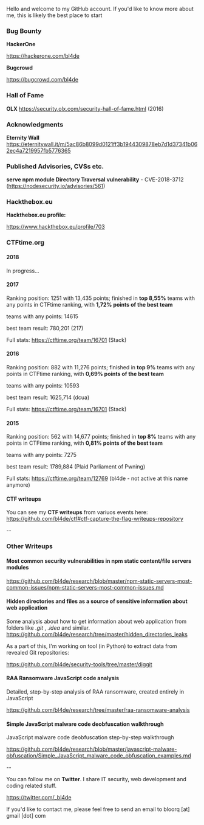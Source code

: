 
Hello and welcome to my GitHub account.
If you'd like to know more about me, this is likely the best place to start


### Bug Bounty


**HackerOne**		  

https://hackerone.com/bl4de


**Bugcrowd**		    

https://bugcrowd.com/bl4de



### Hall of Fame

**OLX** https://security.olx.com/security-hall-of-fame.html  (2016)




### Acknowledgments

**Eternity Wall** https://eternitywall.it/m/5ac86b8099d0121ff3b1944309878eb7d1d37341b062ec4a7219957fb5776365


### Published Advisories, CVSs etc.


**serve npm module Directory Traversal vulnerability** - CVE-2018-3712 (https://nodesecurity.io/advisories/561)


### Hackthebox.eu

**Hackthebox.eu profile:**                                         

https://www.hackthebox.eu/profile/703


### CTFtime.org


#### 2018

In progress...

#### 2017

Ranking position: 1251 with 13,435 points; finished in **top 8,55%** teams with any points in CTFtime ranking, with **1,72% points of the best team**

teams with any points: 14615

best team result: 780,201 (217)

Full stats: https://ctftime.org/team/16701 (Stack)

#### 2016

Ranking position: 882 with 11,276 points; finished in **top 9%** teams with any points in CTFtime ranking, with **0,69% points of the best team**

teams with any points: 10593

best team result: 1625,714 (dcua)

Full stats: https://ctftime.org/team/16701 (Stack)

#### 2015

Ranking position: 562 with 14,677 points; finished in **top 8%** teams with any points in CTFtime ranking, with **0,81% points of the best team**

teams with any points: 7275

best team result: 1789,884 (Plaid Parliament of Pwning)

Full stats: https://ctftime.org/team/12769 (bl4de - not active at this name anymore)


#### CTF writeups

You can see my **CTF writeups** from variuos events here: https://github.com/bl4de/ctf#ctf-capture-the-flag-writeups-repository

--


### Other Writeups


#### Most common security vulnerabilities in npm static content/file servers modules

https://github.com/bl4de/research/blob/master/npm-static-servers-most-common-issues/npm-static-servers-most-common-issues.md



#### Hidden directories and files as a source of sensitive information about web application

Some analysis about how to get information about web application from folders like _.git_ , _.idea_ and similar.
https://github.com/bl4de/research/tree/master/hidden_directories_leaks

As a part of this, I'm working on tool (in Python) to extract data from revealed Git repositories:

https://github.com/bl4de/security-tools/tree/master/diggit



#### RAA Ransomware JavaScript code analysis

Detailed, step-by-step analysis of RAA ransomware, created entirely in JavaScript

https://github.com/bl4de/research/tree/master/raa-ransomware-analysis



#### Simple JavaScript malware code deobfuscation walkthrough

JavaScript malware code deobfuscation step-by-step walkthrough

https://github.com/bl4de/research/blob/master/javascript-malware-obfuscation/Simple_JavaScript_malware_code_obfuscation_examples.md



--



You can follow me on **Twitter**. I share IT security, web development and coding related stuff.

https://twitter.com/_bl4de

If you'd like to contact me, please feel free to send an email to bloorq [at] gmail [dot] com
